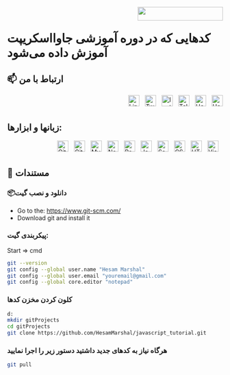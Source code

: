 <a href="https://chaptera.ir"><img src="https://chaptera.ir/wp-content/uploads/2022/03/Chaptera_colored_logo_199_32.png" width="199" height="32" align="right" /></a><br>

# کدهایی که در دوره آموزشی جاوااسکریپت آموزش داده می‌شود


## 📫  ارتباط با من
[<img align="right" alt="HesamAkrami.ir" width="26px" src="https://hesamakrami.ir/favicon/favicon-32x32.png" style="padding-left:10px;" />](http:/HesamAkrami.ir/)
[<img align="right" alt="HesamMarshal.ir" width="26px" src="https://hesammarshal.ir/favicon/favicon-32x32.png" style="padding-left:10px;" />](http:/HesamMarshal.ir/)
[<img align="right" alt="Telegram" width="26px" src="https://cdn.cdnlogo.com/logos/t/39/telegram.svg" style="padding-left:10px;" />](http:/telegram.me/HesamMarshal)
[<img align="right" alt="Instagram" width="26px" src="https://cdn.cdnlogo.com/logos/i/92/instagram.svg" style="padding-left:10px;" />](http://instagram.com/HesamMarshal/)
[<img align="right" alt="Twitter" width="26px" src="https://cdn.cdnlogo.com/logos/t/96/twitter-icon.svg" style="padding-left:10px;" />](https://twitter.com/hesammarshal)
[<img align="right" alt="Linkedin" width="26px" src="https://cdn.cdnlogo.com/logos/l/66/linkedin-icon.svg" style="padding-left:10px;" />](https://www.linkedin.com/in/hesam-akrami/)
<br />
<br />
## زبانها و ابزارها:

<img align="right" alt="Visual Studio Code" width="26px" src="https://cdn.jsdelivr.net/gh/devicons/devicon/icons/vscode/vscode-original.svg" style="padding-right:10px;" />
<img align="right" alt="HTML5" width="26px" src="https://cdn.jsdelivr.net/gh/devicons/devicon/icons/html5/html5-original.svg" style="padding-right:10px;" />
<img align="right" alt="CSS3" width="26px" src="https://cdn.jsdelivr.net/gh/devicons/devicon/icons/css3/css3-original.svg" style="padding-right:10px;" />
<img align="right" alt="Sass" width="26px" src="https://cdn.jsdelivr.net/gh/devicons/devicon/icons/sass/sass-original.svg" style="padding-right:10px;" />
<img align="right" alt="JavaScript" width="26px" src="https://cdn.jsdelivr.net/gh/devicons/devicon/icons/javascript/javascript-original.svg" style="padding-right:10px;" />
<img align="right" alt="React" width="26px" src="https://cdn.jsdelivr.net/gh/devicons/devicon/icons/react/react-original.svg" style="padding-right:10px;" />
<img align="right" alt="Node.js" width="26px" src="https://cdn.jsdelivr.net/gh/devicons/devicon/icons/nodejs/nodejs-original.svg" style="padding-right:10px;" />
<img align="right" alt="MySQL" width="26px" src="https://cdn.jsdelivr.net/gh/devicons/devicon/icons/mysql/mysql-original.svg" style="padding-right:10px;" />
<img align="right" alt="Git" width="26px" src="https://cdn.jsdelivr.net/gh/devicons/devicon/icons/git/git-original.svg" style="padding-right:10px;" />
<img align="right" alt="GitHub" width="26px" src="https://user-images.githubusercontent.com/3369400/139447912-e0f43f33-6d9f-45f8-be46-2df5bbc91289.png" style="padding-right:10px;" />
<br />
<br />


## 📖 مستندات 

### 📦دانلود و نصب گیت
* Go to the: https://www.git-scm.com/
* Download git and install it

### پیکربندی گیت:

Start => cmd
```bash
git --version
git config --global user.name "Hesam Marshal"
git config --global user.email "youremail@gmail.com"
git config --global core.editor "notepad"
```

### کلون کردن مخزن کدها

```bash
d:
mkdir gitProjects
cd gitProjects
git clone https://github.com/HesamMarshal/javascript_tutorial.git
```
     

### هرگاه نیاز به کدهای جدید داشتید دستور زیر را اجرا نمایید

```bash
git pull
```









